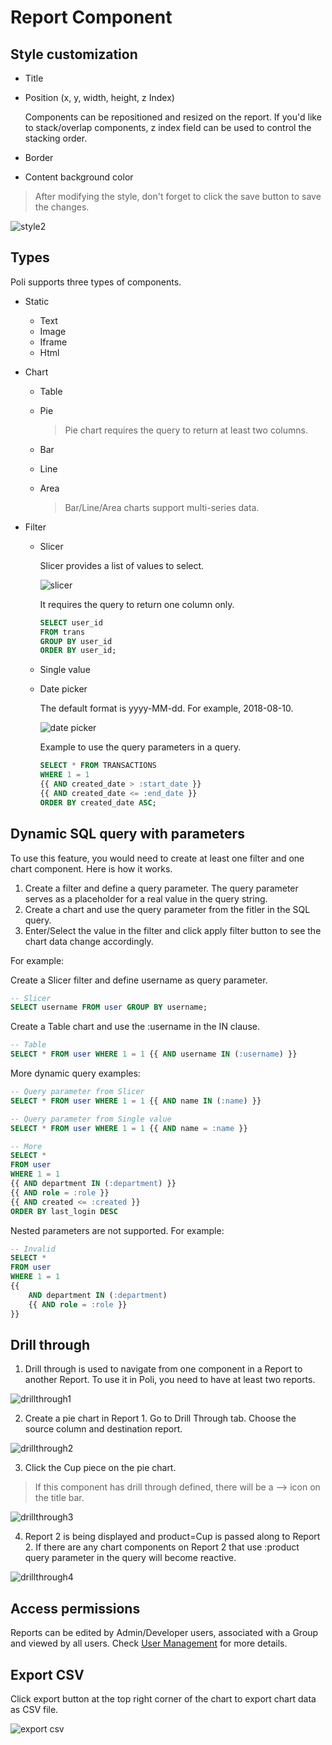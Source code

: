 # Report Component

## Style customization

* Title
* Position (x, y, width, height, z Index)

  Components can be repositioned and resized on the report. If you'd like to stack/overlap components, z index field can be used to control the stacking order.

* Border
* Content background color 

> After modifying the style, don't forget to click the save button to save the changes.

![style2](_images/screenshots/style2.jpg)

## Types

Poli supports three types of components.

* Static
  * Text
  * Image
  * Iframe
  * Html

* Chart
  * Table
  * Pie
    
    > Pie chart requires the query to return at least two columns.

  * Bar
  * Line
  * Area

    > Bar/Line/Area charts support multi-series data.

* Filter
  * Slicer

    Slicer provides a list of values to select. 

    ![slicer](_images/screenshots/slicer.jpg)

    It requires the query to return one column only.

    ```sql
    SELECT user_id 
    FROM trans 
    GROUP BY user_id 
    ORDER BY user_id;
    ```
  
  * Single value

  * Date picker

    The default format is yyyy-MM-dd. For example, 2018-08-10. 

    ![date picker](_images/screenshots/date_picker.jpg)
    
    Example to use the query parameters in a query.

    ```sql
    SELECT * FROM TRANSACTIONS
    WHERE 1 = 1
    {{ AND created_date > :start_date }}
    {{ AND created_date <= :end_date }}
    ORDER BY created_date ASC;
    ```

## Dynamic SQL query with parameters

To use this feature, you would need to create at least one filter and one chart component. Here is how it works.

1. Create a filter and define a query parameter. The query parameter serves as a placeholder for a real value in the query string. 
2. Create a chart and use the query parameter from the fitler in the SQL query.
3. Enter/Select the value in the filter and click apply filter button to see the chart data change accordingly.

For example:

Create a Slicer filter and define username as query parameter.
```sql
-- Slicer
SELECT username FROM user GROUP BY username;
```

Create a Table chart and use the :username in the IN clause.
```sql
-- Table
SELECT * FROM user WHERE 1 = 1 {{ AND username IN (:username) }}
```

More dynamic query examples:

```sql
-- Query parameter from Slicer
SELECT * FROM user WHERE 1 = 1 {{ AND name IN (:name) }}

-- Query parameter from Single value
SELECT * FROM user WHERE 1 = 1 {{ AND name = :name }}

-- More
SELECT * 
FROM user 
WHERE 1 = 1 
{{ AND department IN (:department) }}
{{ AND role = :role }}
{{ AND created <= :created }}
ORDER BY last_login DESC
```

Nested parameters are not supported. For example:

```sql
-- Invalid
SELECT * 
FROM user 
WHERE 1 = 1 
{{ 
    AND department IN (:department) 
    {{ AND role = :role }}
}}
```

## Drill through

1. Drill through is used to navigate from one component in a Report to another Report. To use it in Poli, you need to have at least two reports.

![drillthrough1](_images/screenshots/drillthrough1.jpg)

2. Create a pie chart in Report 1. Go to Drill Through tab. Choose the source column and destination report.

![drillthrough2](_images/screenshots/drillthrough2.jpg)

3. Click the Cup piece on the pie chart.

> If this component has drill through defined, there will be a --> icon on the title bar.

![drillthrough3](_images/screenshots/drillthrough3.jpg)

4. Report 2 is being displayed and product=Cup is passed along to Report 2. If there are any chart components on Report 2 that use :product query parameter in the query will become reactive.

![drillthrough4](_images/screenshots/drillthrough4.jpg)

## Access permissions

Reports can be edited by Admin/Developer users, associated with a Group and viewed by all users. Check [User Management](user-management.md) for more details.

## Export CSV

Click export button at the top right corner of the chart to export chart data as CSV file.

![export csv](_images/screenshots/export_csv.jpg)

